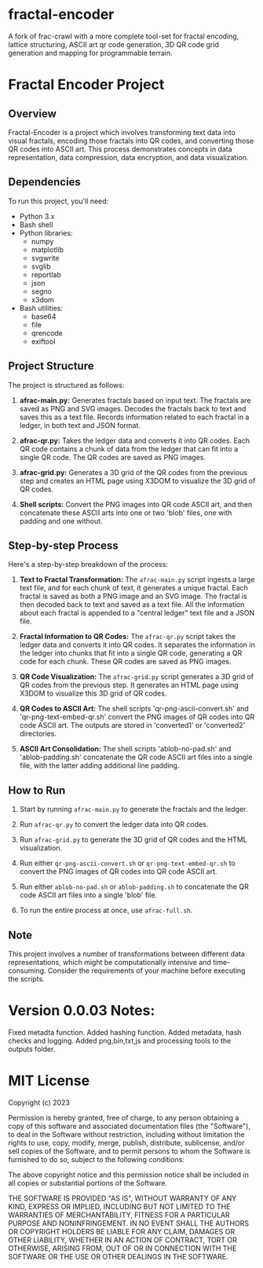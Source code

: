 # fractal-encoder
A fork of frac-crawl with a more complete tool-set for fractal encoding, lattice structuring, ASCII art qr code generation, 3D QR code grid generation and mapping for programmable terrain.

# Fractal Encoder Project

## Overview

Fractal-Encoder is a project which involves transforming text data into visual fractals, encoding those fractals into QR codes, and converting those QR codes into ASCII art. This process demonstrates concepts in data representation, data compression, data encryption, and data visualization.

## Dependencies

To run this project, you'll need:

- Python 3.x
- Bash shell
- Python libraries:
  - numpy
  - matplotlib
  - svgwrite
  - svglib
  - reportlab
  - json
  - segno
  - x3dom
- Bash utilities:
  - base64
  - file
  - qrencode
  - exiftool

## Project Structure

The project is structured as follows:

1. **afrac-main.py:** Generates fractals based on input text. The fractals are saved as PNG and SVG images. Decodes the fractals back to text and saves this as a text file. Records information related to each fractal in a ledger, in both text and JSON format.

2. **afrac-qr.py:** Takes the ledger data and converts it into QR codes. Each QR code contains a chunk of data from the ledger that can fit into a single QR code. The QR codes are saved as PNG images.

3. **afrac-grid.py:** Generates a 3D grid of the QR codes from the previous step and creates an HTML page using X3DOM to visualize the 3D grid of QR codes.

4. **Shell scripts:** Convert the PNG images into QR code ASCII art, and then concatenate these ASCII arts into one or two 'blob' files, one with padding and one without.

## Step-by-step Process

Here's a step-by-step breakdown of the process:

1. **Text to Fractal Transformation:** The `afrac-main.py` script ingests a large text file, and for each chunk of text, it generates a unique fractal. Each fractal is saved as both a PNG image and an SVG image. The fractal is then decoded back to text and saved as a text file. All the information about each fractal is appended to a "central ledger" text file and a JSON file.

2. **Fractal Information to QR Codes:** The `afrac-qr.py` script takes the ledger data and converts it into QR codes. It separates the information in the ledger into chunks that fit into a single QR code, generating a QR code for each chunk. These QR codes are saved as PNG images.

3. **QR Code Visualization:** The `afrac-grid.py` script generates a 3D grid of QR codes from the previous step. It generates an HTML page using X3DOM to visualize this 3D grid of QR codes.

4. **QR Codes to ASCII Art:** The shell scripts 'qr-png-ascii-convert.sh' and 'qr-png-text-embed-qr.sh' convert the PNG images of QR codes into QR code ASCII art. The outputs are stored in 'converted1' or 'converted2' directories.

5. **ASCII Art Consolidation:** The shell scripts 'ablob-no-pad.sh' and 'ablob-padding.sh' concatenate the QR code ASCII art files into a single file, with the latter adding additional line padding.

## How to Run

1. Start by running `afrac-main.py` to generate the fractals and the ledger.

2. Run `afrac-qr.py` to convert the ledger data into QR codes.

3. Run `afrac-grid.py` to generate the 3D grid of QR codes and the HTML visualization.

4. Run either `qr-png-ascii-convert.sh` or `qr-png-text-embed-qr.sh` to convert the PNG images of QR codes into QR code ASCII art.

5. Run either `ablob-no-pad.sh` or `ablob-padding.sh` to concatenate the QR code ASCII art files into a single 'blob' file.

6. To run the entire process at once, use `afrac-full.sh`.

## Note

This project involves a number of transformations between different data representations, which might be computationally intensive and time-consuming. Consider the requirements of your machine before executing the scripts.

# Version 0.0.03 Notes:

Fixed metadta function.
Added hashing function.
Added metadata, hash checks and logging.
Added png,bin,txt,js and processing tools to the outputs folder.

# MIT License

Copyright (c) 2023

Permission is hereby granted, free of charge, to any person obtaining a copy
of this software and associated documentation files (the "Software"), to deal
in the Software without restriction, including without limitation the rights
to use, copy, modify, merge, publish, distribute, sublicense, and/or sell
copies of the Software, and to permit persons to whom the Software is
furnished to do so, subject to the following conditions:

The above copyright notice and this permission notice shall be included in all
copies or substantial portions of the Software.

THE SOFTWARE IS PROVIDED "AS IS", WITHOUT WARRANTY OF ANY KIND, EXPRESS OR
IMPLIED, INCLUDING BUT NOT LIMITED TO THE WARRANTIES OF MERCHANTABILITY,
FITNESS FOR A PARTICULAR PURPOSE AND NONINFRINGEMENT. IN NO EVENT SHALL THE
AUTHORS OR COPYRIGHT HOLDERS BE LIABLE FOR ANY CLAIM, DAMAGES OR OTHER
LIABILITY, WHETHER IN AN ACTION OF CONTRACT, TORT OR OTHERWISE, ARISING FROM,
OUT OF OR IN CONNECTION WITH THE SOFTWARE OR THE USE OR OTHER DEALINGS IN THE
SOFTWARE.
